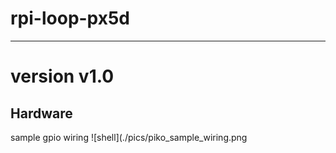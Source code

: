 # rpi-loop-px5d
____________
version v1.0
============

Hardware
-----------
sample gpio wiring
![shell](./pics/piko_sample_wiring.png
	
